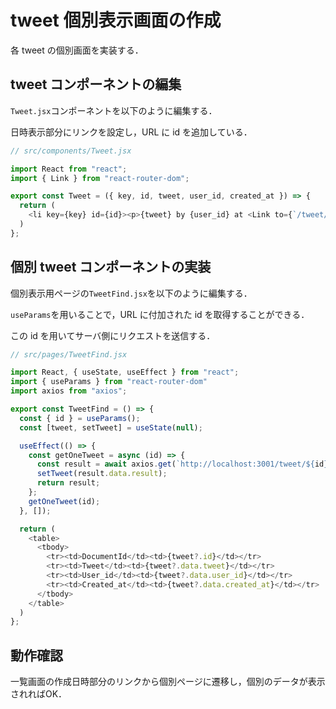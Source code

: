# tweet 個別表示画面の作成

各 tweet の個別画面を実装する．

## tweet コンポーネントの編集

`Tweet.jsx`コンポーネントを以下のように編集する．

日時表示部分にリンクを設定し，URL に id を追加している．

```js
// src/components/Tweet.jsx

import React from "react";
import { Link } from "react-router-dom";

export const Tweet = ({ key, id, tweet, user_id, created_at }) => {
  return (
    <li key={key} id={id}><p>{tweet} by {user_id} at <Link to={`/tweet/${id}`}>{created_at}</Link></p></li>
  )
};

```

## 個別 tweet コンポーネントの実装

個別表示用ページの`TweetFind.jsx`を以下のように編集する．

`useParams`を用いることで，URL に付加された id を取得することができる．

この id を用いてサーバ側にリクエストを送信する．

```js
// src/pages/TweetFind.jsx

import React, { useState, useEffect } from "react";
import { useParams } from "react-router-dom"
import axios from "axios";

export const TweetFind = () => {
  const { id } = useParams();
  const [tweet, setTweet] = useState(null);

  useEffect(() => {
    const getOneTweet = async (id) => {
      const result = await axios.get(`http://localhost:3001/tweet/${id}`);
      setTweet(result.data.result);
      return result;
    };
    getOneTweet(id);
  }, []);

  return (
    <table>
      <tbody>
        <tr><td>DocumentId</td><td>{tweet?.id}</td></tr>
        <tr><td>Tweet</td><td>{tweet?.data.tweet}</td></tr>
        <tr><td>User_id</td><td>{tweet?.data.user_id}</td></tr>
        <tr><td>Created_at</td><td>{tweet?.data.created_at}</td></tr>
      </tbody>
    </table>
  )
};

```

## 動作確認

一覧画面の作成日時部分のリンクから個別ページに遷移し，個別のデータが表示されればOK．
